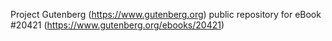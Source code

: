 Project Gutenberg (https://www.gutenberg.org) public repository for eBook #20421 (https://www.gutenberg.org/ebooks/20421)
